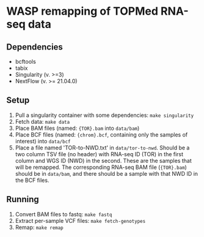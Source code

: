 # WASP remapping of TOPMed RNA-seq data

## Dependencies

* bcftools
* tabix
* Singularity (v. >=3)
* NextFlow (v. >= 21.04.0)


## Setup

1. Pull a singularity container with some dependencies: `make singularity`
2. Fetch data: `make data`
3. Place BAM files (named: `{TOR}.bam` into `data/bam`)
4. Place BCF files (named: `{chrom}.bcf`, containing only the samples of interest) into `data/bcf`
5. Place a file named 'TOR-to-NWD.txt' in `data/tor-to-nwd`. Should be a two column TSV file (no header) with RNA-seq ID (TOR) in the first column and WGS ID (NWD) in the second. These are the samples that will be remapped. The corresponding RNA-seq BAM file (`{TOR}.bam`) should be in `data/bam`, and there should be a sample with that NWD ID in the BCF files.


## Running

1. Convert BAM files to fastq: `make fastq`
2. Extract per-sample VCF files: `make fetch-genotypes`
3. Remap: `make remap`